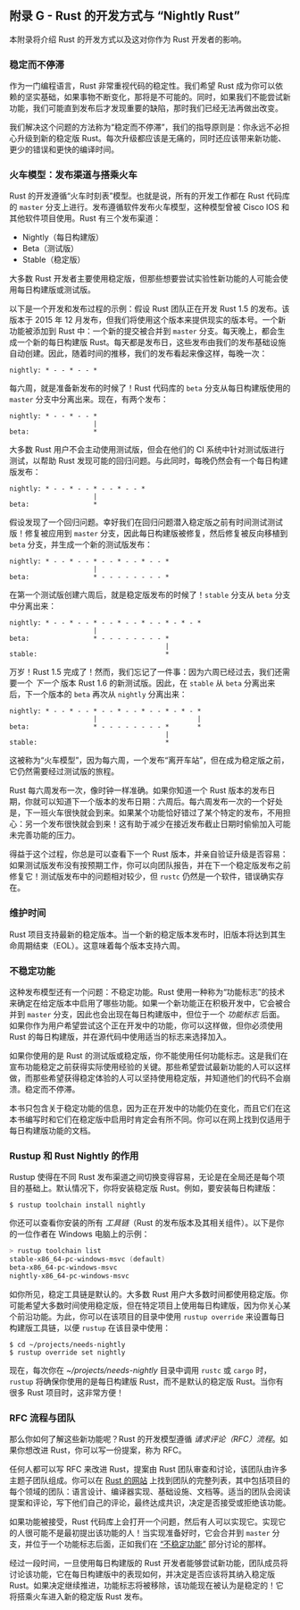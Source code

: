 ## 附录 G - Rust 的开发方式与 “Nightly Rust”

本附录将介绍 Rust 的开发方式以及这对你作为 Rust 开发者的影响。

### 稳定而不停滞

作为一门编程语言，Rust 非常重视代码的稳定性。我们希望 Rust 成为你可以依赖的坚实基础，如果事物不断变化，那将是不可能的。同时，如果我们不能尝试新功能，我们可能直到发布后才发现重要的缺陷，那时我们已经无法再做出改变。

我们解决这个问题的方法称为“稳定而不停滞”，我们的指导原则是：你永远不必担心升级到新的稳定版 Rust。每次升级都应该是无痛的，同时还应该带来新功能、更少的错误和更快的编译时间。

### 火车模型：发布渠道与搭乘火车

Rust 的开发遵循“火车时刻表”模型。也就是说，所有的开发工作都在 Rust 代码库的 `master` 分支上进行。发布遵循软件发布火车模型，这种模型曾被 Cisco IOS 和其他软件项目使用。Rust 有三个发布渠道：

- Nightly（每日构建版）
- Beta（测试版）
- Stable（稳定版）

大多数 Rust 开发者主要使用稳定版，但那些想要尝试实验性新功能的人可能会使用每日构建版或测试版。

以下是一个开发和发布过程的示例：假设 Rust 团队正在开发 Rust 1.5 的发布。该版本于 2015 年 12 月发布，但我们将使用这个版本来提供现实的版本号。一个新功能被添加到 Rust 中：一个新的提交被合并到 `master` 分支。每天晚上，都会生成一个新的每日构建版 Rust。每天都是发布日，这些发布由我们的发布基础设施自动创建。因此，随着时间的推移，我们的发布看起来像这样，每晚一次：

```text
nightly: * - - * - - *
```

每六周，就是准备新发布的时候了！Rust 代码库的 `beta` 分支从每日构建版使用的 `master` 分支中分离出来。现在，有两个发布：

```text
nightly: * - - * - - *
                     |
beta:                *
```

大多数 Rust 用户不会主动使用测试版，但会在他们的 CI 系统中针对测试版进行测试，以帮助 Rust 发现可能的回归问题。与此同时，每晚仍然会有一个每日构建版发布：

```text
nightly: * - - * - - * - - * - - *
                     |
beta:                *
```

假设发现了一个回归问题。幸好我们在回归问题潜入稳定版之前有时间测试测试版！修复被应用到 `master` 分支，因此每日构建版被修复，然后修复被反向移植到 `beta` 分支，并生成一个新的测试版发布：

```text
nightly: * - - * - - * - - * - - * - - *
                     |
beta:                * - - - - - - - - *
```

在第一个测试版创建六周后，就是稳定版发布的时候了！`stable` 分支从 `beta` 分支中分离出来：

```text
nightly: * - - * - - * - - * - - * - - * - * - *
                     |
beta:                * - - - - - - - - *
                                       |
stable:                                *
```

万岁！Rust 1.5 完成了！然而，我们忘记了一件事：因为六周已经过去，我们还需要一个 _下一个_ 版本 Rust 1.6 的新测试版。因此，在 `stable` 从 `beta` 分离出来后，下一个版本的 `beta` 再次从 `nightly` 分离出来：

```text
nightly: * - - * - - * - - * - - * - - * - * - *
                     |                         |
beta:                * - - - - - - - - *       *
                                       |
stable:                                *
```

这被称为“火车模型”，因为每六周，一个发布“离开车站”，但在成为稳定版之前，它仍然需要经过测试版的旅程。

Rust 每六周发布一次，像时钟一样准确。如果你知道一个 Rust 版本的发布日期，你就可以知道下一个版本的发布日期：六周后。每六周发布一次的一个好处是，下一班火车很快就会到来。如果某个功能恰好错过了某个特定的发布，不用担心：另一个发布很快就会到来！这有助于减少在接近发布截止日期时偷偷加入可能未完善功能的压力。

得益于这个过程，你总是可以查看下一个 Rust 版本，并亲自验证升级是否容易：如果测试版发布没有按预期工作，你可以向团队报告，并在下一个稳定版发布之前修复它！测试版发布中的问题相对较少，但 `rustc` 仍然是一个软件，错误确实存在。

### 维护时间

Rust 项目支持最新的稳定版本。当一个新的稳定版本发布时，旧版本将达到其生命周期结束（EOL）。这意味着每个版本支持六周。

### 不稳定功能

这种发布模型还有一个问题：不稳定功能。Rust 使用一种称为“功能标志”的技术来确定在给定版本中启用了哪些功能。如果一个新功能正在积极开发中，它会被合并到 `master` 分支，因此也会出现在每日构建版中，但位于一个 _功能标志_ 后面。如果你作为用户希望尝试这个正在开发中的功能，你可以这样做，但你必须使用 Rust 的每日构建版，并在源代码中使用适当的标志来选择加入。

如果你使用的是 Rust 的测试版或稳定版，你不能使用任何功能标志。这是我们在宣布功能稳定之前获得实际使用经验的关键。那些希望尝试最新功能的人可以这样做，而那些希望获得稳定体验的人可以坚持使用稳定版，并知道他们的代码不会崩溃。稳定而不停滞。

本书只包含关于稳定功能的信息，因为正在开发中的功能仍在变化，而且它们在这本书编写时和它们在稳定版中启用时肯定会有所不同。你可以在网上找到仅适用于每日构建版功能的文档。

### Rustup 和 Rust Nightly 的作用

Rustup 使得在不同 Rust 发布渠道之间切换变得容易，无论是在全局还是每个项目的基础上。默认情况下，你将安装稳定版 Rust。例如，要安装每日构建版：

```console
$ rustup toolchain install nightly
```

你还可以查看你安装的所有 _工具链_（Rust 的发布版本及其相关组件）。以下是你的一位作者在 Windows 电脑上的示例：

```powershell
> rustup toolchain list
stable-x86_64-pc-windows-msvc (default)
beta-x86_64-pc-windows-msvc
nightly-x86_64-pc-windows-msvc
```

如你所见，稳定工具链是默认的。大多数 Rust 用户大多数时间都使用稳定版。你可能希望大多数时间使用稳定版，但在特定项目上使用每日构建版，因为你关心某个前沿功能。为此，你可以在该项目的目录中使用 `rustup override` 来设置每日构建版工具链，以便 `rustup` 在该目录中使用：

```console
$ cd ~/projects/needs-nightly
$ rustup override set nightly
```

现在，每次你在 _~/projects/needs-nightly_ 目录中调用 `rustc` 或 `cargo` 时，`rustup` 将确保你使用的是每日构建版 Rust，而不是默认的稳定版 Rust。当你有很多 Rust 项目时，这非常方便！

### RFC 流程与团队

那么你如何了解这些新功能呢？Rust 的开发模型遵循 _请求评论（RFC）流程_。如果你想改进 Rust，你可以写一份提案，称为 RFC。

任何人都可以写 RFC 来改进 Rust，提案由 Rust 团队审查和讨论，该团队由许多主题子团队组成。你可以在 [Rust 的网站](https://www.rust-lang.org/governance) 上找到团队的完整列表，其中包括项目的每个领域的团队：语言设计、编译器实现、基础设施、文档等。适当的团队会阅读提案和评论，写下他们自己的评论，最终达成共识，决定是否接受或拒绝该功能。

如果功能被接受，Rust 代码库上会打开一个问题，然后有人可以实现它。实现它的人很可能不是最初提出该功能的人！当实现准备好时，它会合并到 `master` 分支，并位于一个功能标志后面，正如我们在 [“不稳定功能”](#unstable-features)<!-- ignore --> 部分讨论的那样。

经过一段时间，一旦使用每日构建版的 Rust 开发者能够尝试新功能，团队成员将讨论该功能，它在每日构建版中的表现如何，并决定是否应该将其纳入稳定版 Rust。如果决定继续推进，功能标志将被移除，该功能现在被认为是稳定的！它将搭乘火车进入新的稳定版 Rust 发布。